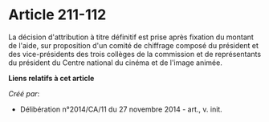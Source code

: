 # Article 211-112

La décision d'attribution à titre définitif est prise après fixation du montant de l'aide, sur proposition d'un comité de
chiffrage composé du président et des vice-présidents des trois collèges de la commission et de représentants du président du
Centre national du cinéma et de l'image animée.

**Liens relatifs à cet article**

_Créé par_:

  - Délibération n°2014/CA/11 du 27 novembre 2014 - art., v. init.
